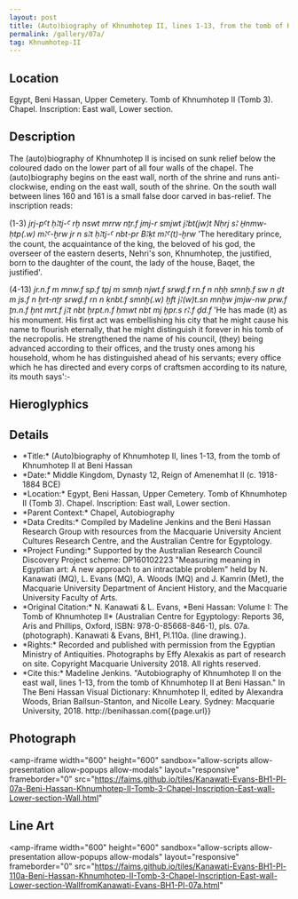 ```yaml
---
layout: post
title: (Auto)biography of Khnumhotep II, lines 1-13, from the tomb of Khnumhotep II at Beni Hassan
permalink: /gallery/07a/
tag: Khnumhotep-II
---
```


## Location

Egypt, Beni Hassan, Upper Cemetery. Tomb of Khnumhotep II (Tomb 3). Chapel. Inscription: East wall, Lower section.

## Description

The (auto)biography of Khnumhotep II is incised on sunk relief below the coloured dado on the lower part of all four walls of the chapel. The (auto)biography begins on the east wall, north of the shrine and runs anti-clockwise, ending on the east wall, south of the shrine. On the south wall between lines 160 and 161 is a small false door carved in bas-relief. The inscription reads:

(1-3) *jrj-pꜤt ḥꜢtj-Ꜥ rḫ nswt mrrw nṯr.f jmj-r smjwt jꜢbt(jw)t Nḥrj sꜢ H̱nmw-ḥtp(.w) mꜢꜤ-ḫrw jr n sꜢt ḥꜢtj-Ꜥ nbt-pr BꜢḳt mꜢꜤ(t)-ḫrw* 'The hereditary prince, the count, the acquaintance of the king, the beloved of his god, the overseer of the eastern deserts, Nehri's son, Khnumhotep, the justified, born to the daughter of the count, the lady of the house, Baqet, the justified'.

(4-13) *jr.n.f m mnw.f sp.f tpj m smnḫ njwt.f srwḏ.f rn.f n nḥḥ smnḫ.f sw n ḏt m js.f n ẖrt-nṯr srwḏ.f rn n ḳnbt.f smnḫ(.w) ḫft jꜢ(w)t.sn mnḫw jmjw-nw prw.f ṯn.n.f ḫnt mrt.f jꜢt nbt ḫrpt.n.f ḥmwt nbt mj ḫpr.s rꜢ.f ḏd.f* 'He has made (it) as his monument. His first act was embellishing his city that he might cause his name to flourish eternally, that he might distinguish it forever in his tomb of the necropolis. He strengthened the name of his council, (they) being advanced according to their offices, and the trusty ones among his household, whom he has distinguished ahead of his servants; every office which he has directed and every corps of craftsmen according to its nature, its mouth says':-

<amp-accordion>
<section>
<h2>Hieroglyphics</h2>

<amp-img src="/assets/images/MQ.KEBH1.07a.svg"
  width="406"
  height="194"
  layout="responsive"
  class="mb3 mt3"
  alt="AMP"></amp-img>
</section>


<section>
<h2>Details</h2>
<div>
<ul>
<li>*Title:* (Auto)biography of Khnumhotep II, lines 1-13, from the tomb of Khnumhotep II at Beni Hassan</li>
<li>*Date:* Middle Kingdom, Dynasty 12, Reign of Amenemhat II (c. 1918-1884 BCE)</li>
<li>*Location:* Egypt, Beni Hassan, Upper Cemetery. Tomb of Khnumhotep II (Tomb 3). Chapel. Inscription: East wall, Lower section.</li>
<li>*Parent Context:* Chapel, Autobiography</li>
<li>*Data Credits:* Compiled by Madeline Jenkins and the Beni Hassan Research Group with resources from the Macquarie University Ancient Cultures Research Centre, and the Australian Centre for Egyptology.</li>
<li>*Project Funding:* Supported by the Australian Research Council Discovery Project scheme: DP160102223 "Measuring meaning in Egyptian art: A new approach to an intractable problem" held by N. Kanawati (MQ), L. Evans (MQ), A. Woods (MQ) and J. Kamrin (Met), the Macquarie University Department of Ancient History, and the Macquarie University Faculty of Arts.</li>
<li>*Original Citation:* N. Kanawati &amp; L. Evans, *Beni Hassan: Volume I: The Tomb of Khnumhotep II* (Australian Centre for Egyptology: Reports 36, Aris and Phillips, Oxford, ISBN: 978-0-85668-846-1), pls. 07a. (photograph). Kanawati &amp; Evans, BH1, Pl.110a. (line drawing.).</li>
<li>*Rights:* Recorded and published with permission from the Egyptian Ministry of Antiquities. Photographs by Effy Alexakis as part of research on site. Copyright Macquarie University 2018. All rights reserved.</li>
<li>*Cite this:* Madeline Jenkins. "Autobiography of Khnumhotep II on the east wall, lines 1-13, from the tomb of Khnumhotep II at Beni Hassan." In The Beni Hassan Visual Dictionary: Khnumhotep II, edited by Alexandra Woods, Brian Ballsun-Stanton, and Nicolle Leary. Sydney: Macquarie University, 2018. http://benihassan.com{{page.url}}</li>
</ul>
</div>
</section>
</amp-accordion>

## Photograph

<amp-iframe width="600" height="600"
sandbox="allow-scripts allow-presentation allow-popups allow-modals"
layout="responsive"
frameborder="0"
src="https://faims.github.io/tiles/Kanawati-Evans-BH1-Pl-07a-Beni-Hassan-Khnumhotep-II-Tomb-3-Chapel-Inscription-East-wall-Lower-section-Wall.html"
>
</amp-iframe>

## Line Art

<amp-iframe width="600" height="600"
sandbox="allow-scripts allow-presentation allow-popups allow-modals"
layout="responsive"
frameborder="0"
src="https://faims.github.io/tiles/Kanawati-Evans-BH1-Pl-110a-Beni-Hassan-Khnumhotep-II-Tomb-3-Chapel-Inscription-East-wall-Lower-section-WallfromKanawati-Evans-BH1-Pl-07a.html"
>
</amp-iframe>

<!-- src="https://tiles.benihassan.com/Kanawati-Evans-BH1-Pl-02a-Beni-Hassan-Khnumhotep-II-Tomb-3-Portico-Architectural-feature-East-wall-Middle-section-Doorway.html" -->